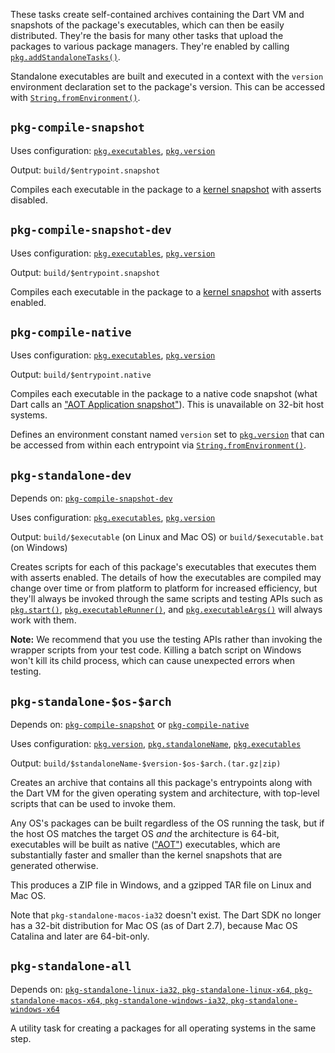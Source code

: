 These tasks create self-contained archives containing the Dart VM and snapshots
of the package's executables, which can then be easily distributed. They're the
basis for many other tasks that upload the packages to various package managers.
They're enabled by calling [`pkg.addStandaloneTasks()`][].

[`pkg.addStandaloneTasks()`]: https://pub.dev/documentation/cli_pkg/latest/cli_pkg/addStandaloneTasks.html

Standalone executables are built and executed in a context with the `version`
environment declaration set to the package's version. This can be accessed with
[`String.fromEnvironment()`][].

[`String.fromEnvironment()`]: https://api.dartlang.org/stable/dart-core/String/String.fromEnvironment.html

## `pkg-compile-snapshot`

Uses configuration: [`pkg.executables`][], [`pkg.version`][]

[`pkg.version`]: https://pub.dev/documentation/cli_pkg/latest/cli_pkg/version.html

[`pkg.executables`]: https://pub.dev/documentation/cli_pkg/latest/cli_pkg/executables.html

Output: `build/$entrypoint.snapshot`

Compiles each executable in the package to a [kernel snapshot][snapshot] with
asserts disabled.

[snapshot]: https://github.com/dart-lang/sdk/wiki/Snapshots

## `pkg-compile-snapshot-dev`

Uses configuration: [`pkg.executables`][], [`pkg.version`][]

Output: `build/$entrypoint.snapshot`

Compiles each executable in the package to a [kernel snapshot][snapshot] with
asserts enabled.

## `pkg-compile-native`

Uses configuration: [`pkg.executables`][], [`pkg.version`][]

Output: `build/$entrypoint.native`

Compiles each executable in the package to a native code snapshot (what Dart
calls an ["AOT Application snapshot"][snapshot]). This is unavailable on 32-bit
host systems.

Defines an environment constant named `version` set to [`pkg.version`][] that
can be accessed from within each entrypoint via [`String.fromEnvironment()`][].

[`String.fromEnvironment()`]: https://api.dartlang.org/stable/dart-core/String/String.fromEnvironment.html

## `pkg-standalone-dev`

Depends on: [`pkg-compile-snapshot-dev`][]

[`pkg-compile-snapshot-dev`]: #pkg-compile-snapshot-dev

Uses configuration: [`pkg.executables`][], [`pkg.version`][]

Output: `build/$executable` (on Linux and Mac OS) or `build/$executable.bat` (on
Windows)

Creates scripts for each of this package's executables that executes them with
asserts enabled. The details of how the executables are compiled may change over
time or from platform to platform for increased efficiency, but they'll always
be invoked through the same scripts and testing APIs such as [`pkg.start()`][],
[`pkg.executableRunner()`][], and [`pkg.executableArgs()`][] will always work
with them.

[`pkg.start()`]: https://pub.dev/documentation/cli_pkg/latest/testing/version.html
[`pkg.executableRunner()`]: https://pub.dev/documentation/cli_pkg/latest/testing/executableRunner.html
[`pkg.executableArgs()`]: https://pub.dev/documentation/cli_pkg/latest/testing/executableArgs.html

**Note:** We recommend that you use the testing APIs rather than invoking the
wrapper scripts from your test code. Killing a batch script on Windows won't
kill its child process, which can cause unexpected errors when testing.

## `pkg-standalone-$os-$arch`

Depends on: [`pkg-compile-snapshot`][] or [`pkg-compile-native`][]

[`pkg-compile-snapshot`]: #pkg-compile-snapshot
[`pkg-compile-native`]: #pkg-compile-native

Uses configuration: [`pkg.version`][], [`pkg.standaloneName`][], [`pkg.executables`][]

[`pkg.standaloneName`]: https://pub.dev/documentation/cli_pkg/latest/cli_pkg/standaloneName.html

Output: `build/$standaloneName-$version-$os-$arch.(tar.gz|zip)`

Creates an archive that contains all this package's entrypoints along with the
Dart VM for the given operating system and architecture, with top-level scripts
that can be used to invoke them.

Any OS's packages can be built regardless of the OS running the task, but if the
host OS matches the target OS *and* the architecture is 64-bit, executables will
be built as native (["AOT"][snapshot]) executables, which are substantially
faster and smaller than the kernel snapshots that are generated otherwise.

This produces a ZIP file in Windows, and a gzipped TAR file on Linux and Mac OS.

Note that `pkg-standalone-macos-ia32` doesn't exist. The Dart SDK no longer has
a 32-bit distribution for Mac OS (as of Dart 2.7), because Mac OS Catalina and
later are 64-bit-only.

## `pkg-standalone-all`

Depends on: [`pkg-standalone-linux-ia32`, `pkg-standalone-linux-x64`,
`pkg-standalone-macos-x64`, `pkg-standalone-windows-ia32`,
`pkg-standalone-windows-x64`][]

[`pkg-standalone-linux-ia32`, `pkg-standalone-linux-x64`, `pkg-standalone-macos-x64`, `pkg-standalone-windows-ia32`, `pkg-standalone-windows-x64`]: #pkg-standalone-os-arch

A utility task for creating a packages for all operating systems in the same
step.
